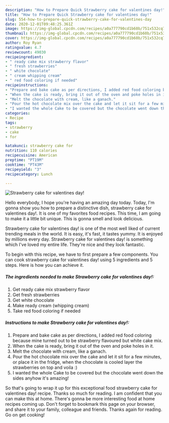```yaml
---
description: "How to Prepare Quick Strawberry cake for valentines day!"
title: "How to Prepare Quick Strawberry cake for valentines day!"
slug: 554-how-to-prepare-quick-strawberry-cake-for-valentines-day
date: 2020-12-01T09:48:25.361Z
image: https://img-global.cpcdn.com/recipes/a0a777790cd1b60b/751x532cq70/strawberry-cake-for-valentines-day-recipe-main-photo.jpg
thumbnail: https://img-global.cpcdn.com/recipes/a0a777790cd1b60b/751x532cq70/strawberry-cake-for-valentines-day-recipe-main-photo.jpg
cover: https://img-global.cpcdn.com/recipes/a0a777790cd1b60b/751x532cq70/strawberry-cake-for-valentines-day-recipe-main-photo.jpg
author: Roy Ryan
ratingvalue: 4.7
reviewcount: 49030
recipeingredient:
- " ready cake mix strawberry flavor"
- " fresh strawberries"
- " white chocolate"
- " cream whipping cream"
- " red food coloring if needed"
recipeinstructions:
- "Prepare and bake cake as per directions, I added red food coloring because mine turned out to be strawberry flavoured but white cake mix."
- "When the cake is ready, bring it out of the oven and poke holes in it."
- "Melt the chocolate with cream, like a ganach."
- "Pour the hot chocolate mix over the cake and let it sit for a few minutes, or place it in the fridge, when the chocolate is cooled layer the strawberries on top and voila :)"
- "I wanted the whole Cake to be covered but the chocolate went down the sides anyhow it&#39;s amazing!"
categories:
- Recipe
tags:
- strawberry
- cake
- for

katakunci: strawberry cake for 
nutrition: 110 calories
recipecuisine: American
preptime: "PT19M"
cooktime: "PT43M"
recipeyield: "3"
recipecategory: Lunch

---
```



![Strawberry cake for valentines day!](https://img-global.cpcdn.com/recipes/a0a777790cd1b60b/751x532cq70/strawberry-cake-for-valentines-day-recipe-main-photo.jpg)

Hello everybody, I hope you're having an amazing day today. Today, I'm gonna show you how to prepare a distinctive dish, strawberry cake for valentines day!. It is one of my favorites food recipes. This time, I am going to make it a little bit unique. This is gonna smell and look delicious.

Strawberry cake for valentines day! is one of the most well liked of current trending meals in the world. It is easy, it's fast, it tastes yummy. It is enjoyed by millions every day. Strawberry cake for valentines day! is something which I've loved my entire life. They're nice and they look fantastic.




To begin with this recipe, we have to first prepare a few components. You can cook strawberry cake for valentines day! using 5 ingredients and 5 steps. Here is how you can achieve it.

<!--inarticleads1-->

##### The ingredients needed to make Strawberry cake for valentines day!:

1. Get  ready cake mix strawberry flavor
1. Get  fresh strawberries
1. Get  white chocolate
1. Make ready  cream (whipping cream)
1. Take  red food coloring if needed




<!--inarticleads2-->

##### Instructions to make Strawberry cake for valentines day!:

1. Prepare and bake cake as per directions, I added red food coloring because mine turned out to be strawberry flavoured but white cake mix.
1. When the cake is ready, bring it out of the oven and poke holes in it.
1. Melt the chocolate with cream, like a ganach.
1. Pour the hot chocolate mix over the cake and let it sit for a few minutes, or place it in the fridge, when the chocolate is cooled layer the strawberries on top and voila :)
1. I wanted the whole Cake to be covered but the chocolate went down the sides anyhow it&#39;s amazing!




So that's going to wrap it up for this exceptional food strawberry cake for valentines day! recipe. Thanks so much for reading. I am confident that you can make this at home. There's gonna be more interesting food at home recipes coming up. Don't forget to bookmark this page on your browser, and share it to your family, colleague and friends. Thanks again for reading. Go on get cooking!
